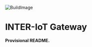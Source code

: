 ![BuildImage](https://travis-ci.org/INTER-IoT/gateway.svg?branch=master)

# INTER-IoT Gateway

**Provisional README.**